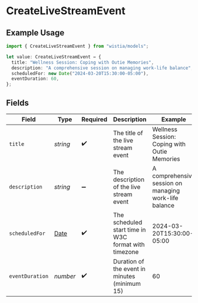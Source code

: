 # CreateLiveStreamEvent

## Example Usage

```typescript
import { CreateLiveStreamEvent } from "wistia/models";

let value: CreateLiveStreamEvent = {
  title: "Wellness Session: Coping with Outie Memories",
  description: "A comprehensive session on managing work-life balance",
  scheduledFor: new Date("2024-03-20T15:30:00-05:00"),
  eventDuration: 60,
};
```

## Fields

| Field                                                                                         | Type                                                                                          | Required                                                                                      | Description                                                                                   | Example                                                                                       |
| --------------------------------------------------------------------------------------------- | --------------------------------------------------------------------------------------------- | --------------------------------------------------------------------------------------------- | --------------------------------------------------------------------------------------------- | --------------------------------------------------------------------------------------------- |
| `title`                                                                                       | *string*                                                                                      | :heavy_check_mark:                                                                            | The title of the live stream event                                                            | Wellness Session: Coping with Outie Memories                                                  |
| `description`                                                                                 | *string*                                                                                      | :heavy_minus_sign:                                                                            | The description of the live stream event                                                      | A comprehensive session on managing work-life balance                                         |
| `scheduledFor`                                                                                | [Date](https://developer.mozilla.org/en-US/docs/Web/JavaScript/Reference/Global_Objects/Date) | :heavy_check_mark:                                                                            | The scheduled start time in W3C format with timezone                                          | 2024-03-20T15:30:00-05:00                                                                     |
| `eventDuration`                                                                               | *number*                                                                                      | :heavy_check_mark:                                                                            | Duration of the event in minutes (minimum 15)                                                 | 60                                                                                            |